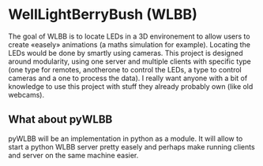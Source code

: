 # WellLightBerryBush (WLBB)
The goal of WLBB is to locate LEDs in a 3D environement to allow users to create «easely» animations (a maths simulation for example).
Locating the LEDs would be done by smartly using cameras.
This project is designed around modularity, using one server and multiple clients with specific type (one type for remotes, anotherone to control the LEDs, a type to control cameras and a one to process the data). I really want anyone with a bit of knowledge to use this project with stuff they already probably own (like old webcams).

## What about pyWLBB
pyWLBB will be an implementation in python as a module. It will allow to start a python WLBB server pretty easely and perhaps make running clients and server on the same machine easier.
